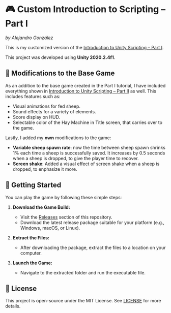 # 🎮 **Custom Introduction to Scripting – Part I**  
*by Alejandro González*

This is my customized version of the [Introduction to Unity Scripting – Part I](https://www.kodeco.com/4180726-introduction-to-unity-scripting-part-1).

This project was developed using **Unity 2020.2.4f1**.

## 🔧 **Modifications to the Base Game**

As an addition to the base game created in the Part I tutorial, I have included everything shown in [Introduction to Unity Scripting – Part II](https://www.kodeco.com/4180726-introduction-to-unity-scripting-part-2) as well. This includes features such as:

- Visual animations for fed sheep.
- Sound effects for a variety of elements.
- Score display on HUD.
- Selectable color of the Hay Machine in Title screen, that carries over to the game.

Lastly, I added my **own** modifications to the game:
- **Variable sheep spawn rate**: now the time between sheep spawn shrinks 1% each time a sheep is successfully saved. It increases by 0.5 seconds when a sheep is dropped, to give the player time to recover.
- **Screen shake**: Added a visual effect of screen shake when a sheep is dropped, to enphasize it more.

## 🏁 **Getting Started**
You can play the game by following these simple steps:

1. **Download the Game Build:**
   - Visit the [Releases](https://github.com/alejandrogonzalez14/Custom-Introduction-to-Scripting/releases) section of this repository.
   - Download the latest release package suitable for your platform (e.g., Windows, macOS, or Linux).

2. **Extract the Files:**
   - After downloading the package, extract the files to a location on your computer.

3. **Launch the Game:**
   - Navigate to the extracted folder and run the executable file.

## 📜 **License**

This project is open-source under the MIT License. See [LICENSE](LICENSE) for more details.
